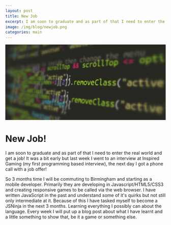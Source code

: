 ```yaml
---
layout: post
title: New Job
excerpt: I am soon to graduate and as part of that I need to enter the real world and get a job! It was a bit early but last week I went to an intrepid interview at Inspired Gaming (my first programming based interview), the next day I got a phone call with a job offer! 
image: /img/blog/newjob.png
categories: main
---
```

<!-- Content
    ================================================== -->

![New Job](/img/blog/newjob.png)
# New Job! 

I am soon to graduate and as part of that I need to enter the real world and get a job! It was a bit early but last week I went to an  interview at Inspired Gaming (my first programming based interview), the next day I got a phone call with a job offer! 

So 3 months time I will be commuting to Birmingham and starting as a mobile developer. Primarily they are developing in Javascript/HTML5/CSS3 and creating responsive games to be called via the web browser. I have written JavaScript in the past and understand some of it's quirks but not still only intermediate at it. Because of this I have tasked myself to become a JSNinja in the next 3 months. Learning everything I possibly can about the language. Every week I will put up a blog post about what I have learnt and a little something to show that, be it a game or something else. 
